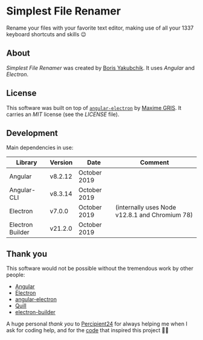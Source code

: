 # Simplest File Renamer

Rename your files with your favorite text editor, making use of all your 1337 keyboard shortcuts and skills 😉

## About

*Simplest File Renamer* was created by [Boris Yakubchik](https://videohubapp.com/about.html). It uses _Angular_ and _Electron_.

## License

This software was built on top of [`angular-electron`](https://github.com/maximegris/angular-electron) by [Maxime GRIS](https://github.com/maximegris). It carries an _MIT_ license (see the _LICENSE_ file).

## Development

Main dependencies in use:

| Library     | Version  | Date         | Comment |
| ----------- | -------- | -----------  | ------- |
| Angular     | v8.2.12  | October 2019 |         |
| Angular-CLI | v8.3.14  | October 2019 |         |
| Electron    | v7.0.0   | October 2019 | (internally uses Node v12.8.1 and Chromium 78) |
| Electron Builder | v21.2.0 | October 2019 |     |

## Thank you

This software would not be possible without the tremendous work by other people:

 - [Angular](https://github.com/angular/angular)
 - [Electron](https://github.com/electron/electron)
 - [angular-electron](https://github.com/maximegris/angular-electron)
 - [Quill](https://github.com/quilljs/quill)
 - [electron-builder](https://github.com/electron-userland/electron-builder)

A huge personal _thank you_ to [Percipient24](https://github.com/Percipient24) for always helping me when I ask for coding help, and for the [code](https://codepen.io/percipient24/pen/eEBOjG) that inspired this project 🙇‍♂️
